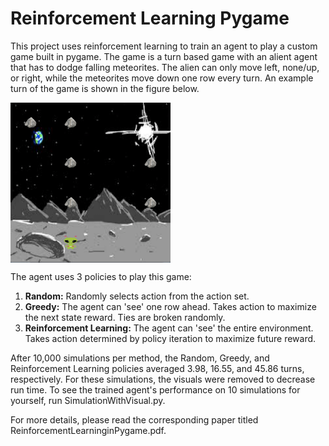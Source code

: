 # Reinforcement Learning Pygame
This project uses reinforcement learning to train an agent to play a custom game built in pygame. The game is a turn based game with an alient agent that has to dodge falling meteorites. The alien can only move left, none/up, or right, while the meteorites move down one row every turn. An example turn of the game is shown in the figure below.

<a href="url"><img src="https://github.com/thomasg8/PygameAlienReinforcementLearning/blob/master/Code/figs/ExState-1.png" align="center" height="256" width="256" ></a>

The agent uses 3 policies to play this game:
1. **Random:** Randomly selects action from the action set.
2. **Greedy:** The agent can 'see' one row ahead. Takes action to maximize the next state reward. Ties are broken randomly.
3. **Reinforcement Learning:** The agent can 'see' the entire environment. Takes action determined by policy iteration to maximize future reward.

After 10,000 simulations per method, the Random, Greedy, and Reinforcement Learning policies averaged 3.98, 16.55, and 45.86 turns, respectively. For these simulations, the visuals were removed to decrease run time. To see the trained agent's performance on 10 simulations for yourself, run SimulationWithVisual.py. 

For more details, please read the corresponding paper titled ReinforcementLearninginPygame.pdf.



